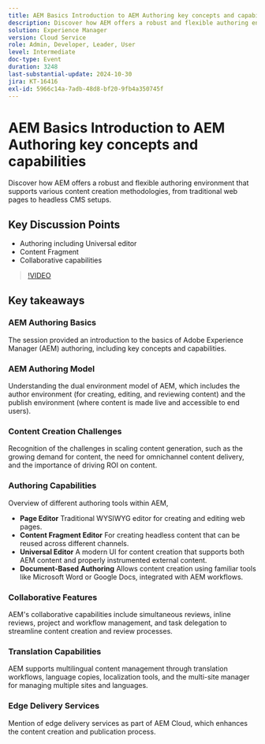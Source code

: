 ```yaml
---
title: AEM Basics Introduction to AEM Authoring key concepts and capabilities
description: Discover how AEM offers a robust and flexible authoring environment that supports various content creation methodologies, from traditional web pages to headless CMS setups.Key Discussion Points:Authoring including Universal editorContent FragmentCollaborative capabilities
solution: Experience Manager
version: Cloud Service
role: Admin, Developer, Leader, User
level: Intermediate
doc-type: Event
duration: 3248
last-substantial-update: 2024-10-30
jira: KT-16416
exl-id: 5966c14a-7adb-48d8-bf20-9fb4a350745f
---
```

# AEM Basics Introduction to AEM Authoring key concepts and capabilities

Discover how AEM offers a robust and flexible authoring environment that supports various content creation methodologies, from traditional web pages to headless CMS setups.

## Key Discussion Points

* Authoring including Universal editor
* Content Fragment
* Collaborative capabilities

>[!VIDEO](https://video.tv.adobe.com/v/3435747/?learn=on)

## Key takeaways

### AEM Authoring Basics

The session provided an introduction to the basics of Adobe Experience Manager (AEM) authoring, including key concepts and capabilities.

### AEM Authoring Model

Understanding the dual environment model of AEM, which includes the author environment (for creating, editing, and reviewing content) and the publish environment (where content is made live and accessible to end users).

### Content Creation Challenges

Recognition of the challenges in scaling content generation, such as the growing demand for content, the need for omnichannel content delivery, and the importance of driving ROI on content. ​

### Authoring Capabilities

Overview of different authoring tools within AEM,

* **Page Editor** Traditional WYSIWYG editor for creating and editing web pages. ​
* **Content Fragment Editor** For creating headless content that can be reused across different channels. ​
* **Universal Editor** A modern UI for content creation that supports both AEM content and properly instrumented external content. ​
* **Document-Based Authoring** Allows content creation using familiar tools like Microsoft Word or Google Docs, integrated with AEM workflows. ​

### Collaborative Features

AEM's collaborative capabilities include simultaneous reviews, inline reviews, project and workflow management, and task delegation to streamline content creation and review processes.

### Translation Capabilities

AEM supports multilingual content management through translation workflows, language copies, localization tools, and the multi-site manager for managing multiple sites and languages.

### Edge Delivery Services

Mention of edge delivery services as part of AEM Cloud, which enhances the content creation and publication process.
